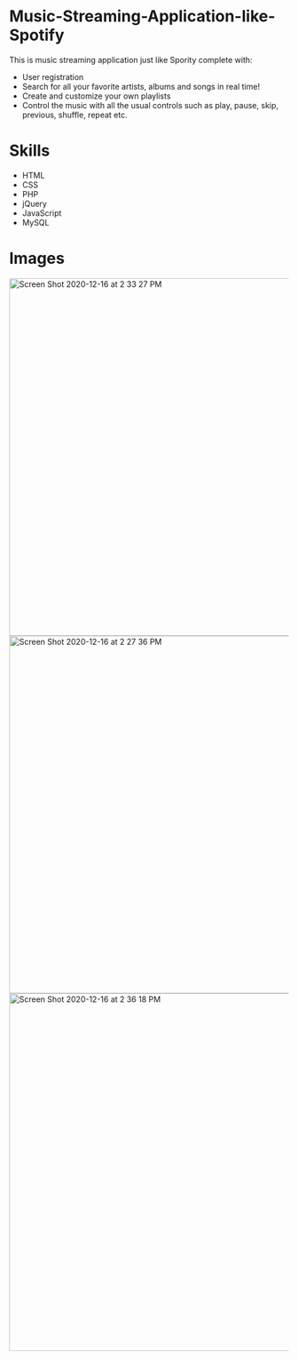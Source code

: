 # Music-Streaming-Application-like-Spotify

This is music streaming application just like Spority complete with:
* User registration
* Search for all your favorite artists, albums and songs in real time!
* Create and customize your own playlists
* Control the music with all the usual controls such as play, pause, skip, previous, shuffle, repeat etc.

# Skills
* HTML
* CSS
* PHP
* jQuery
* JavaScript
* MySQL

# Images
<img width="644" alt="Screen Shot 2020-12-16 at 2 33 27 PM" src="https://user-images.githubusercontent.com/34990882/102397367-cad75800-3fab-11eb-8b3f-c86b81eb21bd.png">

<img width="644" alt="Screen Shot 2020-12-16 at 2 27 36 PM" src="https://user-images.githubusercontent.com/34990882/102397431-ddea2800-3fab-11eb-9d0f-d2b94fc24e62.png">

<img width="644" alt="Screen Shot 2020-12-16 at 2 36 18 PM" src="https://user-images.githubusercontent.com/34990882/102397638-21449680-3fac-11eb-8de4-2101f2f1346e.png">
